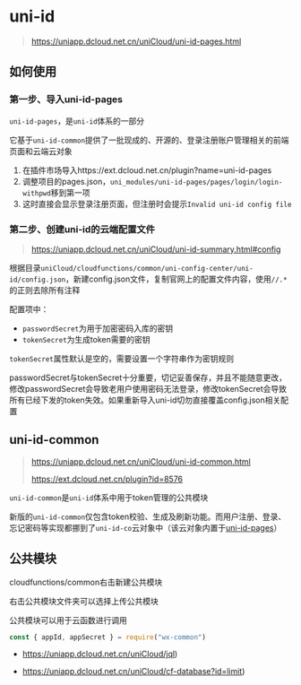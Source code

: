 # uni-id

> https://uniapp.dcloud.net.cn/uniCloud/uni-id-pages.html

## 如何使用

### 第一步、导入uni-id-pages

`uni-id-pages`，是`uni-id`体系的一部分

它基于`uni-id-common`提供了一批现成的、开源的、登录注册账户管理相关的前端页面和云端云对象

1. 在插件市场导入https://ext.dcloud.net.cn/plugin?name=uni-id-pages
1. 调整项目的pages.json，`uni_modules/uni-id-pages/pages/login/login-withpwd`移到第一项
2. 这时直接会显示登录注册页面，但注册时会提示`Invalid uni-id config file`

### 第二步、创建uni-id的云端配置文件

> https://uniapp.dcloud.net.cn/uniCloud/uni-id-summary.html#config

根据目录`uniCloud/cloudfunctions/common/uni-config-center/uni-id/config.json`，新建config.json文件，复制官网上的配置文件内容，使用`//.*`的正则去除所有注释

配置项中：

- `passwordSecret`为用于加密密码入库的密钥
- `tokenSecret`为生成token需要的密钥

`tokenSecret`属性默认是空的，需要设置一个字符串作为密钥规则

passwordSecret与tokenSecret十分重要，切记妥善保存，并且不能随意更改，修改passwordSecret会导致老用户使用密码无法登录，修改tokenSecret会导致所有已经下发的token失效。如果重新导入uni-id切勿直接覆盖config.json相关配置

## uni-id-common

> https://uniapp.dcloud.net.cn/uniCloud/uni-id-common.html
>
> https://ext.dcloud.net.cn/plugin?id=8576

`uni-id-common`是`uni-id`体系中用于token管理的公共模块

新版的`uni-id-common`仅包含token校验、生成及刷新功能。而用户注册、登录、忘记密码等实现都挪到了`uni-id-co`云对象中（该云对象内置于[uni-id-pages](https://uniapp.dcloud.net.cn/uniCloud/uni-id-pages)）

## 公共模块

cloudfunctions/common右击新建公共模块

右击公共模块文件夹可以选择上传公共模块

公共模块可以用于云函数进行调用

```js
const { appId, appSecret } = require("wx-common")
```

- https://uniapp.dcloud.net.cn/uniCloud/jql)

- https://uniapp.dcloud.net.cn/uniCloud/cf-database?id=limit)



